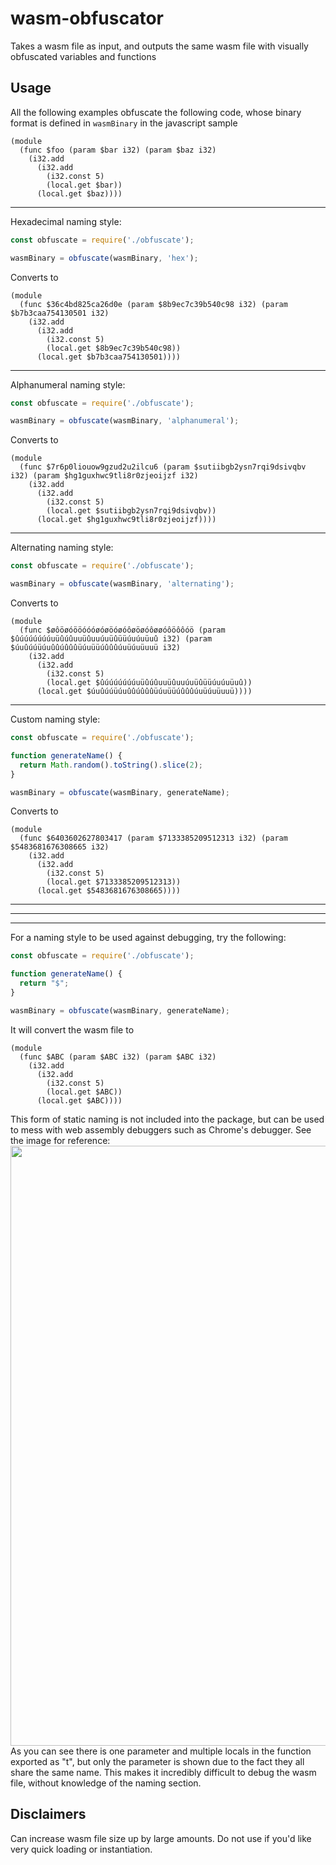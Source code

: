 # wasm-obfuscator
Takes a wasm file as input, and outputs the same wasm file with visually obfuscated variables and functions

## Usage

All the following examples obfuscate the following code, whose binary format is defined in `wasmBinary` in the javascript sample
```wasm
(module
  (func $foo (param $bar i32) (param $baz i32)
    (i32.add
      (i32.add
        (i32.const 5)
        (local.get $bar))
      (local.get $baz))))
```
---
Hexadecimal naming style:
```js
const obfuscate = require('./obfuscate');

wasmBinary = obfuscate(wasmBinary, 'hex');
```

Converts to
```wasm
(module
  (func $36c4bd825ca26d0e (param $8b9ec7c39b540c98 i32) (param $b7b3caa754130501 i32)
    (i32.add
      (i32.add
        (i32.const 5)
        (local.get $8b9ec7c39b540c98))
      (local.get $b7b3caa754130501))))
```
---
Alphanumeral naming style:
```js
const obfuscate = require('./obfuscate');

wasmBinary = obfuscate(wasmBinary, 'alphanumeral');
```
Converts to
```wasm
(module
  (func $7r6p0liouow9gzud2u2ilcu6 (param $sutiibgb2ysn7rqi9dsivqbv i32) (param $hg1guxhwc9tli8r0zjeoijzf i32)
    (i32.add
      (i32.add
        (i32.const 5)
        (local.get $sutiibgb2ysn7rqi9dsivqbv))
      (local.get $hg1guxhwc9tli8r0zjeoijzf))))
```
---
Alternating naming style:
```js
const obfuscate = require('./obfuscate');

wasmBinary = obfuscate(wasmBinary, 'alternating');
```
Converts to 
```wasm
(module
  (func $øôöøóööóóóøóøöóøóôøöøóôøøóôöôôóö (param $ûúúúúúúúuüûúûuuüûuuúuüûüüúuúuüuû i32) (param $úuûúúüúuûûúûûûüúuüüúûûûúuüúuüuuü i32)
    (i32.add
      (i32.add
        (i32.const 5)
        (local.get $ûúúúúúúúuüûúûuuüûuuúuüûüüúuúuüuû))
      (local.get $úuûúúüúuûûúûûûüúuüüúûûûúuüúuüuuü))))
```
---
Custom naming style:
```js
const obfuscate = require('./obfuscate');

function generateName() {
  return Math.random().toString().slice(2);
}

wasmBinary = obfuscate(wasmBinary, generateName);
```
Converts to
```wasm
(module
  (func $6403602627803417 (param $7133385209512313 i32) (param $5483681676308665 i32)
    (i32.add
      (i32.add
        (i32.const 5)
        (local.get $7133385209512313))
      (local.get $5483681676308665))))
```

---
---
---

For a naming style to be used against debugging, try the following:
```js
const obfuscate = require('./obfuscate');

function generateName() {
  return "$";
}

wasmBinary = obfuscate(wasmBinary, generateName);
```
It will convert the wasm file to
```wasm
(module
  (func $ABC (param $ABC i32) (param $ABC i32)
    (i32.add
      (i32.add
        (i32.const 5)
        (local.get $ABC))
      (local.get $ABC))))
```
This form of static naming is not included into the package, but can be used to mess with web assembly debuggers such as Chrome's debugger. See the image for reference:
<img width="960" alt="" src="https://user-images.githubusercontent.com/79597906/131603153-701b4b0b-f3f1-4de3-9f0d-d25280f8d54a.png">
As you can see there is one parameter and multiple locals in the function exported as "t", but only the parameter is shown due to the fact they all share the same name. This makes it incredibly difficult to debug the wasm file, without knowledge of the naming section.

## Disclaimers

Can increase wasm file size up by large amounts. Do not use if you'd like very quick loading or instantiation.
